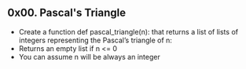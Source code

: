 ## 0x00. Pascal's Triangle

- Create a function def pascal_triangle(n): that returns a list of lists of integers representing the Pascal’s triangle of n:
- Returns an empty list if n <= 0
- You can assume n will be always an integer